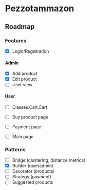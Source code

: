 # Pezzotammazon

## Roadmap

### Features

- [X] Login/Registration

#### Admin

- [X] Add product 
- [X] Edit product
- [ ] User view

#### User

- [ ] Classes.Cart.Cart
- [ ] Buy product page
- [ ] Payment page
- [ ] Main page


### Patterns

- [ ] Bridge (clustering, distance metrics)
- [X] Builder (user/admin)
- [ ] Decorator (products)
- [ ] Strategy (payment)
- [ ] Suggested products
